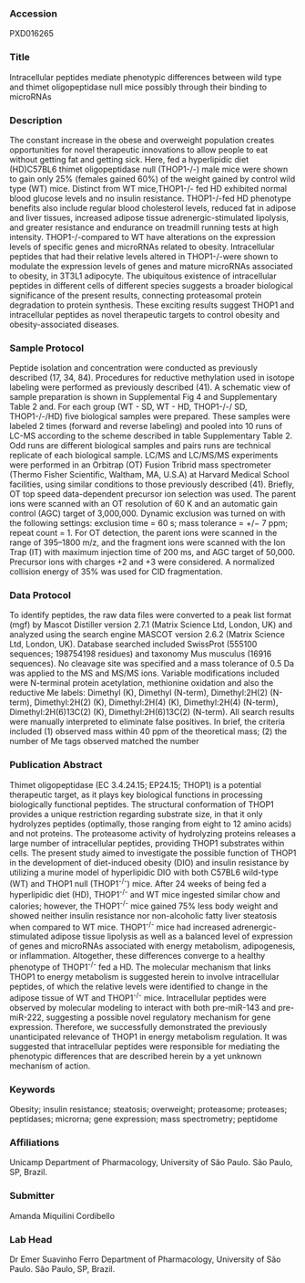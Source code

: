 ### Accession
PXD016265

### Title
Intracellular peptides mediate phenotypic differences between wild type and thimet oligopeptidase null mice possibly through their binding to microRNAs

### Description
The constant increase in the obese and overweight population creates opportunities for novel therapeutic innovations to allow people to eat without getting fat and getting sick.  Here, fed a hyperlipidic diet (HD)C57BL6 thimet oligopeptidase null (THOP1-/-) male mice were shown to gain only 25% (females gained 60%) of the weight gained by control wild type (WT) mice. Distinct from WT mice,THOP1-/- fed HD exhibited normal blood glucose levels and no insulin resistance. THOP1-/-fed HD phenotype benefits also include regular blood cholesterol levels, reduced fat in adipose and liver tissues, increased adipose tissue adrenergic-stimulated lipolysis, and greater resistance and endurance on treadmill running tests at high intensity. THOP1-/-compared to WT have alterations on the expression levels of specific genes and microRNAs related to obesity. Intracellular peptides that had their relative levels altered in THOP1-/-were shown to modulate the expression levels of genes and mature microRNAs associated to obesity, in 3T3L1 adipocyte. The ubiquitous existence of intracellular peptides in different cells of different species suggests a broader biological significance of the present results, connecting proteasomal protein degradation to protein synthesis. These exciting results suggest THOP1 and intracellular peptides as novel therapeutic targets to control obesity and obesity-associated diseases.

### Sample Protocol
Peptide isolation and concentration were conducted as previously described (17, 34, 84). Procedures for reductive methylation used in isotope labeling were performed as previously described (41). A schematic view of sample preparation is shown in Supplemental Fig 4 and Supplementary Table 2 and. For each group (WT - SD, WT - HD, THOP1-/-/ SD, THOP1-/-/HD) five biological samples were prepared. These samples were labeled 2 times (forward and reverse labeling) and pooled into 10 runs of LC-MS according to the scheme described in table Supplementary Table 2. Odd runs are different biological samples and pairs runs are technical replicate of each biological sample. LC/MS and LC/MS/MS experiments were performed in an Orbitrap (OT) Fusion Tribrid mass spectrometer (Thermo Fisher Scientific, ‎Waltham, MA‎, U.S.A) at Harvard Medical School facilities, using similar conditions to those previously described (41). Briefly, OT top speed data-dependent precursor ion selection was used. The parent ions were scanned with an OT resolution of 60 K and an automatic gain control (AGC) target of 3,000,000. Dynamic exclusion was turned on with the following settings: exclusion time = 60 s; mass tolerance = +/− 7 ppm; repeat count = 1. For OT detection, the parent ions were scanned in the range of 395–1800 m/z, and the fragment ions were scanned with the Ion Trap (IT) with maximum injection time of 200 ms, and AGC target of 50,000. Precursor ions with charges +2 and +3 were considered. A normalized collision energy of 35% was used for CID fragmentation.

### Data Protocol
To identify peptides, the raw data files were converted to a peak list format (mgf) by Mascot Distiller version 2.7.1 (Matrix Science Ltd, London, UK) and analyzed using the search engine MASCOT version 2.6.2 (Matrix Science Ltd, London, UK). Database searched included SwissProt (555100 sequences; 198754198 residues) and taxonomy Mus musculus (16916 sequences). No cleavage site was specified and a mass tolerance of 0.5 Da was applied to the MS and MS/MS ions. Variable modifications included were N-terminal protein acetylation,  methionine oxidation and also  the reductive Me labels: Dimethyl (K), Dimethyl (N-term), Dimethyl:2H(2) (N-term), Dimethyl:2H(2) (K), Dimethyl:2H(4) (K), Dimethyl:2H(4) (N-term), Dimethyl:2H(6)13C(2) (K), Dimethyl:2H(6)13C(2) (N-term). All search results were manually interpreted to eliminate false positives. In brief, the criteria included (1) observed mass within 40 ppm of the theoretical mass; (2) the number of Me tags observed matched the number

### Publication Abstract
Thimet oligopeptidase (EC 3.4.24.15; EP24.15; THOP1) is a potential therapeutic target, as it plays key biological functions in processing biologically functional peptides. The structural conformation of THOP1 provides a unique restriction regarding substrate size, in that it only hydrolyzes peptides (optimally, those ranging from eight to 12 amino acids) and not proteins. The proteasome activity of hydrolyzing proteins releases a large number of intracellular peptides, providing THOP1 substrates within cells. The present study aimed to investigate the possible function of THOP1 in the development of diet-induced obesity (DIO) and insulin resistance by utilizing a murine model of hyperlipidic DIO with both C57BL6 wild-type (WT) and THOP1 null (THOP1<sup>-/-</sup>) mice. After 24 weeks of being fed a hyperlipidic diet (HD), THOP1<sup>-/-</sup> and WT mice ingested similar chow and calories; however, the THOP1<sup>-/-</sup> mice gained 75% less body weight and showed neither insulin resistance nor non-alcoholic fatty liver steatosis when compared to WT mice. THOP1<sup>-/-</sup> mice had increased adrenergic-stimulated adipose tissue lipolysis as well as a balanced level of expression of genes and microRNAs associated with energy metabolism, adipogenesis, or inflammation. Altogether, these differences converge to a healthy phenotype of THOP1<sup>-/-</sup> fed a HD. The molecular mechanism that links THOP1 to energy metabolism is suggested herein to involve intracellular peptides, of which the relative levels were identified to change in the adipose tissue of WT and THOP1<sup>-/-</sup> mice. Intracellular peptides were observed by molecular modeling to interact with both pre-miR-143 and pre-miR-222, suggesting a possible novel regulatory mechanism for gene expression. Therefore, we successfully demonstrated the previously unanticipated relevance of THOP1 in energy metabolism regulation. It was suggested that intracellular peptides were responsible for mediating the phenotypic differences that are described herein by a yet unknown mechanism of action.

### Keywords
Obesity; insulin resistance; steatosis; overweight; proteasome; proteases; peptidases; microrna; gene expression; mass spectrometry; peptidome

### Affiliations
Unicamp
Department of Pharmacology, University of São Paulo. São Paulo, SP, Brazil.

### Submitter
Amanda Miquilini Cordibello

### Lab Head
Dr Emer Suavinho Ferro
Department of Pharmacology, University of São Paulo. São Paulo, SP, Brazil.


